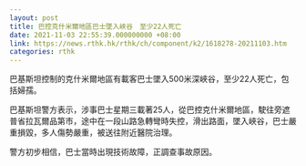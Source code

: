 ```yaml
---
layout: post
title: 巴控克什米爾地區巴士墜入峽谷　至少22人死亡
date: 2021-11-03 22:55:39.000000000 +08:00
link: https://news.rthk.hk/rthk/ch/component/k2/1618278-20211103.htm
categories: rthk
---
```


巴基斯坦控制的克什米爾地區有載客巴士墜入500米深峽谷，至少22人死亡，包括婦孺。

巴基斯坦警方表示，涉事巴士星期三載著25人，從巴控克什米爾地區，駛往旁遮普省拉瓦爾品第市，途中在一段山路急轉彎時失控，滑出路面，墜入峽谷，巴士嚴重損毀，多人傷勢嚴重，被送往附近醫院治理。

警方初步相信，巴士當時出現技術故障，正調查事故原因。
